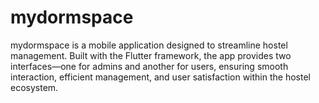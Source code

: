 # mydormspace
mydormspace is a mobile application designed to streamline hostel management. Built with the Flutter framework, the app provides two interfaces—one for admins and another for users, ensuring smooth interaction, efficient management, and user satisfaction within the hostel ecosystem.
